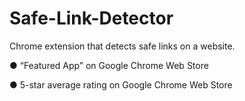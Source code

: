 # Safe-Link-Detector


Chrome extension that detects safe links on a website.


●	“Featured App” on Google Chrome Web Store

●	5-star average rating on Google Chrome Web Store

